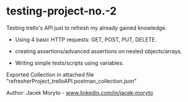 # testing-project-no.-2
Testing trello's API just to refresh my already gained knowledge.

* Using 4 basic HTTP requests: GET, POST, PUT, DELETE.

* creating assertions/advanced assertions on nested objects/arrays.

* Writing simple tests/scripts using variables. 

Exported Collection in attached file "refresherProject_trelloAPI.postman_collection.json"

Author: Jacek Moryto - www.linkedin.com/in/jacek-moryto
